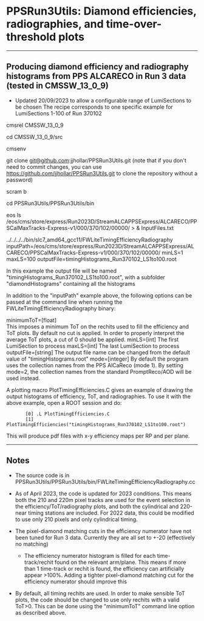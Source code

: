# PPSRun3Utils: Diamond efficiencies, radiographies, and time-over-threshold plots

----------------------------------------------------------------
Producing diamond efficiency and radiography histograms from PPS ALCARECO 
in Run 3 data (tested in CMSSW_13_0_9)
----------------------------------------------------------------

   * Updated 20/09/2023 to allow a configurable range of LumiSections to be chosen
     The recipe corresponds to one specific example for LumiSections 1-100 of Run 370102

cmsrel CMSSW_13_0_9

cd CMSSW_13_0_9/src

cmsenv

git clone git@github.com:jjhollar/PPSRun3Utils.git
(note that if you don't need to commit changes, you can use https://github.com/jjhollar/PPSRun3Utils.git to clone the repository without a password)

scram b

cd PPSRun3Utils/PPSRun3Utils/bin

eos ls /eos/cms/store/express/Run2023D/StreamALCAPPSExpress/ALCARECO/PPSCalMaxTracks-Express-v1/000/370/102/00000/ > & InputFiles.txt

../../../../bin/slc7_amd64_gcc11/FWLiteTimingEfficiencyRadiography inputPath=/eos/cms/store/express/Run2023D/StreamALCAPPSExpress/ALCARECO/PPSCalMaxTracks-Express-v1/000/370/102/00000/ minLS=1 maxLS=100 outputFile=timingHistograms_Run370102_LS1to100.root

In this example the output file will be named "timingHistograms_Run370102_LS1to100.root", with a subfolder "diamondHistograms" containing all the histograms

In addition to the "inputPath" example above, the following options can be passed at the command line when running the 
FWLiteTimingEfficiencyRadiography binary:

   minimumToT=[float]		
   	This imposes a minimum ToT on the rechits used to fill the efficiency and ToT plots. By default no cut is applied. 
	In order to properly interpret the average ToT plots, a cut of 0 should be applied.
   minLS=[int]
	The first LumiSection to process
   maxLS=[int]
	The last LumiSection to process
   outputFile=[string]
	The output file name can be changed from the default value of "timingHistograms.root"
   mode=[integer]
	By default the program uses the collection names from the PPS AlCaReco (mode 1). By setting mode=2, the collection 
	names from the standard PromptReco/AOD will be used instead.	 


A plotting macro PlotTimingEfficiencies.C gives an example of drawing the output histograms of efficiency, ToT, and
radiographies. To use it with the above example, open a ROOT session and do:

	       [0] .L PlotTimingEfficiencies.C
	       [1] PlotTimingEfficiencies("timingHistograms_Run370102_LS1to100.root")

This will produce pdf files with x-y efficiency maps per RP and per plane.



----------------------------------------------------------------
Notes
----------------------------------------------------------------

   * The source code is in PPSRun3Utils/PPSRun3Utils/bin/FWLiteTimingEfficiencyRadiography.cc

   * As of April 2023, the code is updated for 2023 conditions. This means both the 210 and 220m pixel tracks are used for the event selection 
     in the efficiency/ToT/radiography plots, and both the cylindrical and 220-near timing stations are included. For 2022 data, this 
     could be modified to use only 210 pixels and only cylindrical timing. 

   * The pixel-diamond matching cuts in the efficiency numerator have not been tuned for Run 3 data. Currently they are all set 
     to +-20 (effectively no matching)

      * The efficiency numerator histogram is filled for each time-track/rechit found on the relevant arm/plane. This means if more than 1 
        time-track or rechit is found, the efficiency can artificially appear >100%. Adding a tighter pixel-diamond matching cut for the 
	efficiency numerator should improve this

   * By default, all timing rechits are used. In order to make sensible ToT plots, the code should be changed to use only rechits 
     with a valid ToT>0. This can be done using the "minimumToT" command line option as described above.


